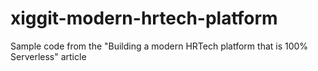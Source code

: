 # xiggit-modern-hrtech-platform
Sample code from the "Building a modern HRTech platform that is 100% Serverless" article
